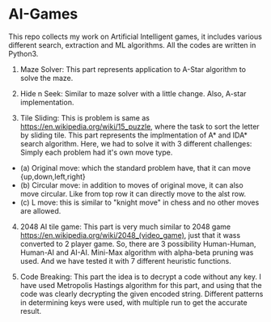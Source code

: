 # AI-Games

This repo collects my work on Artificial Intelligent games, it includes various different search, extraction and ML algorithms. All the codes are written in Python3.

1. Maze Solver: This part represents application to A-Star algorithm to solve the maze.

2. Hide n Seek: Similar to maze solver with a little change. Also, A-star implementation.

3. Tile Sliding: This is problem is same as https://en.wikipedia.org/wiki/15_puzzle, where the task to sort the letter by sliding tile. 
  This part represents the implmentation of A* and IDA* search algorithm. Here, we had to solve it with 3 different challenges: Simply each problem had it's own move type.
  * (a) Original move: which the standard problem have, that it can move {up,down,left,right}
  * (b) Circular move: in addition to moves of original move, it can also move circular. Like from top row it can directly move to the alst   row.
  * (c) L move: this is similar to "knight move" in chess and no other moves are allowed.
  
4. 2048 AI tile game: This part is very much similar to 2048 game https://en.wikipedia.org/wiki/2048_(video_game), just that it wass converted to 2 player game. So, there are 3 possibility Human-Human, Human-AI and AI-AI. Mini-Max algorithm with alpha-beta pruning was used. And we have tested it with 7 different heuristic functions.

5. Code Breaking: This part the idea is to decrypt a code without any key. I have used Metropolis Hastings algorithm for this part, and using that the code was clearly decrypting the given encoded string. Different patterns in determining keys were used, with multiple run to get the accurate result.
